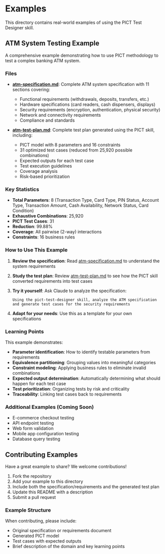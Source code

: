# Examples

This directory contains real-world examples of using the PICT Test Designer skill.

## ATM System Testing Example

A comprehensive example demonstrating how to use PICT methodology to test a complex banking ATM system.

### Files

- **[atm-specification.md](atm-specification.md)**: Complete ATM system specification with 11 sections covering:
  - Functional requirements (withdrawals, deposits, transfers, etc.)
  - Hardware specifications (card readers, cash dispensers, displays)
  - Security requirements (encryption, authentication, physical security)
  - Network and connectivity requirements
  - Compliance and standards

- **[atm-test-plan.md](atm-test-plan.md)**: Complete test plan generated using the PICT skill, including:
  - PICT model with 8 parameters and 16 constraints
  - 31 optimized test cases (reduced from 25,920 possible combinations)
  - Expected outputs for each test case
  - Test execution guidelines
  - Coverage analysis
  - Risk-based prioritization

### Key Statistics

- **Total Parameters**: 8 (Transaction Type, Card Type, PIN Status, Account Type, Transaction Amount, Cash Availability, Network Status, Card Condition)
- **Exhaustive Combinations**: 25,920
- **PICT Test Cases**: 31
- **Reduction**: 99.88%
- **Coverage**: All pairwise (2-way) interactions
- **Constraints**: 16 business rules

### How to Use This Example

1. **Review the specification**: Read [atm-specification.md](atm-specification.md) to understand the system requirements

2. **Study the test plan**: Review [atm-test-plan.md](atm-test-plan.md) to see how the PICT skill converted requirements into test cases

3. **Try it yourself**: Ask Claude to analyze the specification:
   ```
   Using the pict-test-designer skill, analyze the ATM specification 
   and generate test cases for the security requirements
   ```

4. **Adapt for your needs**: Use this as a template for your own specifications

### Learning Points

This example demonstrates:

- **Parameter identification**: How to identify testable parameters from requirements
- **Equivalence partitioning**: Grouping values into meaningful categories
- **Constraint modeling**: Applying business rules to eliminate invalid combinations
- **Expected output determination**: Automatically determining what should happen for each test case
- **Test prioritization**: Organizing tests by risk and criticality
- **Traceability**: Linking test cases back to requirements

### Additional Examples (Coming Soon)

- E-commerce checkout testing
- API endpoint testing
- Web form validation
- Mobile app configuration testing
- Database query testing

## Contributing Examples

Have a great example to share? We welcome contributions!

1. Fork the repository
2. Add your example to this directory
3. Include both the specification/requirements and the generated test plan
4. Update this README with a description
5. Submit a pull request

### Example Structure

When contributing, please include:
- Original specification or requirements document
- Generated PICT model
- Test cases with expected outputs
- Brief description of the domain and key learning points
